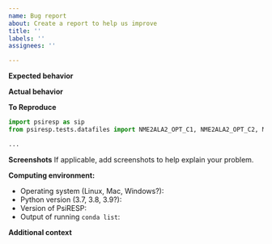```yaml
---
name: Bug report
about: Create a report to help us improve
title: ''
labels: ''
assignees: ''

---
```


**Expected behavior**
<!-- A clear and concise description of what you expected to happen, what outputs you expected to get, etc. -->

**Actual behavior**
<!-- A clear and concise description of what actually happened: if the output is different to what you expected, or you got an error, and what the error message was. -->

**To Reproduce**
<!-- Steps to reproduce the behavior. Please include all code you used, and if possible, the files you used for the molecules and/or job. For best results, try using the example files provided in the tests. -->

```python
import psiresp as sip
from psiresp.tests.datafiles import NME2ALA2_OPT_C1, NME2ALA2_OPT_C2, METHYLAMMONIUM_OPT

...
```

**Screenshots**
If applicable, add screenshots to help explain your problem.

**Computing environment:**
 - Operating system (Linux, Mac, Windows?): 
 - Python version (3.7, 3.8, 3.9?):
 - Version of PsiRESP:
 - Output of running `conda list`:

**Additional context**
<!-- Add any other context about the problem here. -->
